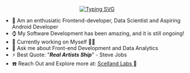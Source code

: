 <div align=center>
  
  [![Typing SVG](https://readme-typing-svg.herokuapp.com?font=&color=%23F70A04&center=true&lines=<+Hello+World%F0%9F%91%8B,+My+Universe!+/>)](https://git.io/typing-svg)  
</div>

- 🌱 Am an enthusiatic Frontend-developer, Data Scientist and Aspiring Android Developer
- ⌚ My Software Development has been amazing, and it is still ongoing!
- 🔭 Currently working on Myself 🌟🌟
- 💬 Ask me about Front-end Development and Data Analytics
- ⚡ Best Quote: "<strong><em>Real Artists Ship</em></strong>" - Steve Jobs
- ☎️ Reach Out and Explore more at: <a href="https://scelland.com/services/index.html" target="_blank" rel="noopener"> Scelland Labs </a> 🌟
